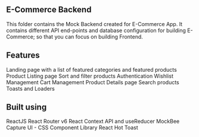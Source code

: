 ## E-Commerce Backend

This folder contains the Mock Backend created for E-Commerce App. It contains different API end-points and database configuration for building E-Commerce; so that you can focus on building Frontend.

## Features

Landing page with a list of featured categories and featured products
Product Listing page
Sort and filter products
Authentication
Wishlist Management
Cart Management
Product Details page
Search products
Toasts and Loaders

## Built using
ReactJS
React Router v6
React Context API and useReducer
MockBee
Capture UI - CSS Component Library
React Hot Toast
